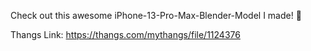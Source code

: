 Check out this awesome iPhone-13-Pro-Max-Blender-Model I made! 📱

Thangs Link: https://thangs.com/mythangs/file/1124376

